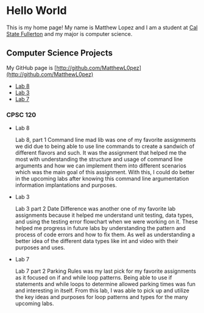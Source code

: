 # Hello World

This is my home page! My name is Matthew Lopez and I am a student at [Cal State Fullerton](http://www.fullerton.edu/) and my major is computer science.

## Computer Science Projects

My GitHub page is [http://github.com/MatthewL0pez](http://github.com/MatthewL0pez)
* [Lab 8](https://github.com/cpsc-fall-2023/cpsc-120-lab-08-matthew-maritza) 
* [Lab 3](https://github.com/cpsc-fall-2023/cpsc-120-lab-03-matthew-and-braedon) 
* [Lab 7](https://github.com/cpsc-fall-2023/cpsc-120-lab-07-matthew-and-maritza)

### CPSC 120

* Lab 8

    Lab 8, part 1 Command line mad lib was one of my favorite assignments we did due to being able to use line commands to create a sandwich of different flavors and such. It was the assignment that helped me the most with understanding the structure and usage of command line arguments and how we can implement them into different scenarios which was the main goal of this assignment. With this, I could do better in the upcoming labs after knowing this command line argumentation information implantations and purposes.    

* Lab 3
    
    Lab 3 part 2 Date Difference was another one of my favorite lab assignments because it helped me understand unit testing, data types, and using the testing error flowchart when we were working on it. These helped me progress in future labs by understanding the pattern and process of code errors and how to fix them. As well as understanding a better idea of the different data types like int and video with their purposes and uses. 

* Lab 7 

    Lab 7 part 2 Parking Rules was my last pick for my favorite assignments as it focused on if and while loop patterns. Being able to use if statements and while loops to determine allowed parking times was fun and interesting in itself. From this lab, I was able to pick up and utilize the key ideas and purposes for loop patterns and types for the many upcoming labs.



